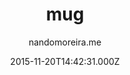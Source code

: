 ---
title: mug
github: 'https://github.com/nandomoreirame/mug'
demo: 'https://nandomoreira.me/mug/'
author: nandomoreira.me
ssg:
  - Jekyll
cms:
  - No Cms
date: 2015-11-20T14:42:31.000Z
github_branch: master
description: "\U0001F48E mug Jekyll theme"
stale: true
---